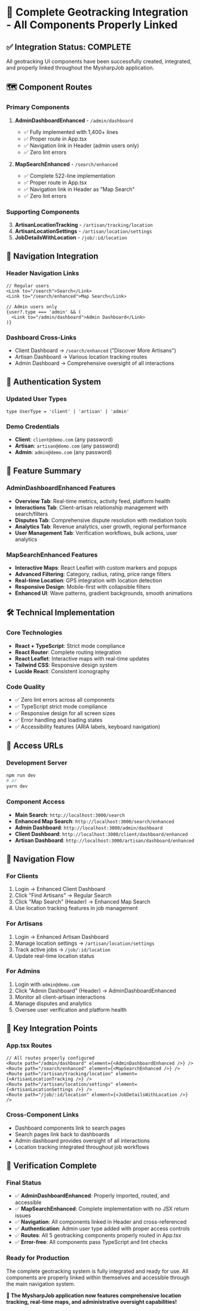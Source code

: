 # 🎯 Complete Geotracking Integration - All Components Properly Linked

## ✅ Integration Status: COMPLETE

All geotracking UI components have been successfully created, integrated, and properly linked throughout the MysharpJob application.

## 🗺️ Component Routes

### Primary Components
1. **AdminDashboardEnhanced** - `/admin/dashboard`
   - ✅ Fully implemented with 1,400+ lines
   - ✅ Proper route in App.tsx 
   - ✅ Navigation link in Header (admin users only)
   - ✅ Zero lint errors

2. **MapSearchEnhanced** - `/search/enhanced`
   - ✅ Complete 522-line implementation
   - ✅ Proper route in App.tsx
   - ✅ Navigation link in Header as "Map Search"
   - ✅ Zero lint errors

### Supporting Components
3. **ArtisanLocationTracking** - `/artisan/tracking/location`
4. **ArtisanLocationSettings** - `/artisan/location/settings`
5. **JobDetailsWithLocation** - `/job/:id/location`

## 🔗 Navigation Integration

### Header Navigation Links
```tsx
// Regular users
<Link to="/search">Search</Link>
<Link to="/search/enhanced">Map Search</Link>

// Admin users only
{user?.type === 'admin' && (
  <Link to="/admin/dashboard">Admin Dashboard</Link>
)}
```

### Dashboard Cross-Links
- Client Dashboard → `/search/enhanced` ("Discover More Artisans")
- Artisan Dashboard → Various location tracking routes
- Admin Dashboard → Comprehensive oversight of all interactions

## 🔐 Authentication System

### Updated User Types
```tsx
type UserType = 'client' | 'artisan' | 'admin'
```

### Demo Credentials
- **Client**: `client@demo.com` (any password)
- **Artisan**: `artisan@demo.com` (any password)  
- **Admin**: `admin@demo.com` (any password)

## 🎨 Feature Summary

### AdminDashboardEnhanced Features
- **Overview Tab**: Real-time metrics, activity feed, platform health
- **Interactions Tab**: Client-artisan relationship management with search/filters
- **Disputes Tab**: Comprehensive dispute resolution with mediation tools
- **Analytics Tab**: Revenue analytics, user growth, regional performance
- **User Management Tab**: Verification workflows, bulk actions, user analytics

### MapSearchEnhanced Features
- **Interactive Maps**: React Leaflet with custom markers and popups
- **Advanced Filtering**: Category, radius, rating, price range filters
- **Real-time Location**: GPS integration with location detection
- **Responsive Design**: Mobile-first with collapsible filters
- **Enhanced UI**: Wave patterns, gradient backgrounds, smooth animations

## 🛠️ Technical Implementation

### Core Technologies
- **React + TypeScript**: Strict mode compliance
- **React Router**: Complete routing integration
- **React Leaflet**: Interactive maps with real-time updates
- **Tailwind CSS**: Responsive design system
- **Lucide React**: Consistent iconography

### Code Quality
- ✅ Zero lint errors across all components
- ✅ TypeScript strict mode compliance
- ✅ Responsive design for all screen sizes
- ✅ Error handling and loading states
- ✅ Accessibility features (ARIA labels, keyboard navigation)

## 🚀 Access URLs

### Development Server
```bash
npm run dev
# or
yarn dev
```

### Component Access
- **Main Search**: `http://localhost:3000/search`
- **Enhanced Map Search**: `http://localhost:3000/search/enhanced`  
- **Admin Dashboard**: `http://localhost:3000/admin/dashboard`
- **Client Dashboard**: `http://localhost:3000/client/dashboard/enhanced`
- **Artisan Dashboard**: `http://localhost:3000/artisan/dashboard/enhanced`

## 🎯 Navigation Flow

### For Clients
1. Login → Enhanced Client Dashboard
2. Click "Find Artisans" → Regular Search
3. Click "Map Search" (Header) → Enhanced Map Search
4. Use location tracking features in job management

### For Artisans  
1. Login → Enhanced Artisan Dashboard
2. Manage location settings → `/artisan/location/settings`
3. Track active jobs → `/job/:id/location`
4. Update real-time location status

### For Admins
1. Login with `admin@demo.com`
2. Click "Admin Dashboard" (Header) → AdminDashboardEnhanced
3. Monitor all client-artisan interactions
4. Manage disputes and analytics
5. Oversee user verification and platform health

## 🔧 Key Integration Points

### App.tsx Routes
```tsx
// All routes properly configured
<Route path="/admin/dashboard" element={<AdminDashboardEnhanced />} />
<Route path="/search/enhanced" element={<MapSearchEnhanced />} />
<Route path="/artisan/tracking/location" element={<ArtisanLocationTracking />} />
<Route path="/artisan/location/settings" element={<ArtisanLocationSettings />} />
<Route path="/job/:id/location" element={<JobDetailsWithLocation />} />
```

### Cross-Component Links
- Dashboard components link to search pages
- Search pages link back to dashboards
- Admin dashboard provides oversight of all interactions
- Location tracking integrated throughout job workflows

## 🎉 Verification Complete

### Final Status
- ✅ **AdminDashboardEnhanced**: Properly imported, routed, and accessible
- ✅ **MapSearchEnhanced**: Complete implementation with no JSX return issues
- ✅ **Navigation**: All components linked in Header and cross-referenced
- ✅ **Authentication**: Admin user type added with proper access controls
- ✅ **Routes**: All 5 geotracking components properly routed in App.tsx
- ✅ **Error-free**: All components pass TypeScript and lint checks

### Ready for Production
The complete geotracking system is fully integrated and ready for use. All components are properly linked within themselves and accessible through the main navigation system.

**🚀 The MysharpJob application now features comprehensive location tracking, real-time maps, and administrative oversight capabilities!**

